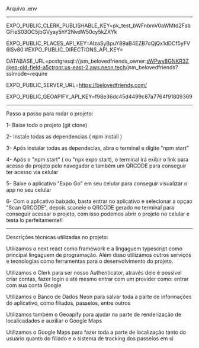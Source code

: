Arquivo .env


 ----------------------------------


 
EXPO_PUBLIC_CLERK_PUBLISHABLE_KEY=pk_test_bWFnbmV0aWMtd2FsbGFieS03OC5jbGVyay5hY2NvdW50cy5kZXYk


EXPO_PUBLIC_PLACES_API_KEY=AIzaSyBpuY89aB4EZB7oQjQx1dDCf5yFV6lSv80
#EXPO_PUBLIC_DIRECTIONS_API_KEY=

DATABASE_URL=postgresql://jsm_belovedfriends_owner:sWPwy8GNKR3Z@ep-old-field-a5ctronr.us-east-2.aws.neon.tech/jsm_belovedfriends?sslmode=require

EXPO_PUBLIC_SERVER_URL=https://belovedfriends.com/

EXPO_PUBLIC_GEOAPIFY_API_KEY=f98e36dc45d4499c87a7764f91809369

 -----------------------------------

Passo a passo para rodar o projeto:

1- Baixe todo o projeto (git clone)

2- Instale todas as dependencias ( npm install )

3- Após instalar todas as dependecias, abra o terminal e digite "npm start"

4- Após o "npm start" ( ou "npx expo start), o terminal irá exibir o link para acesso do projeto pelo navegador e também um QRCODE para conseguir ter acesso via celular

5- Baixe o aplicativo "Expo Go" em seu celular para conseguir visualizar o app no seu celular

6- Com o aplicativo baixado, basta entrar no aplicativo e selecionar a opçao "Scan QRCODE", depois scaneie o QRCODE gerado no terminal para conseguir acessar o projeto, com isso podemos abrir o projeto no celular e testa lo perfeitamente!!

-------------------------------------

Descrições técnicas utilizadas no projeto:

Utilizamos o next react como framework e a lingaguem typescript como principal lingaguem de programação. Além disso utilizamos outros serviços e tecnologias como ferramentas para o desenvolvimento do projeto.

Utilizamos o Clerk para ser nosso Authenticator, através dele é possivel criar contas, fazer login e até mesmo entrar com um provider como: entrar com sua conta Google

Utilizamos o Banco de Dados Neon para salvar toda a parte de informações do aplicativo, como filiados, passeios, entre outros

Utilizamos também o Geoapify para ajudar na parte de renderização de localicadades e auxiliar o Google Maps

Utilizamos o Google Maps para fazer toda a parte de localização tanto do usuario quanto do filiado e o sistema de tracking dos passeios em si










